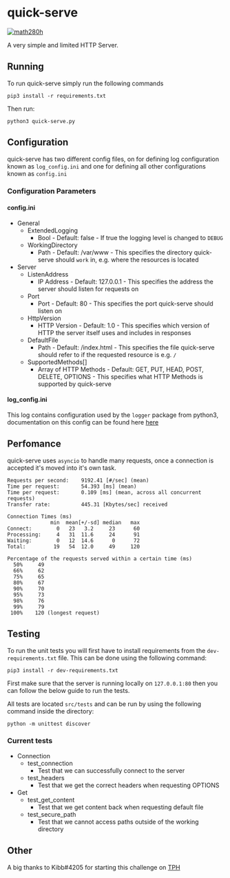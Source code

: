 # quick-serve
[![math280h](https://circleci.com/gh/math280h/quick-serve/tree/master.svg?style=svg)](https://app.circleci.com/pipelines/github/math280h/quick-serve)

A very simple and limited HTTP Server.

## Running
To run quick-serve simply run the following commands
```commandline
pip3 install -r requirements.txt
```

Then run:
```commandline
python3 quick-serve.py
```

## Configuration
quick-serve has two different config files, on for defining log configuration known as `log_config.ini` and one for defining all other configurations known as `config.ini`

### Configuration Parameters
#### config.ini
* General
    * ExtendedLogging
        * Bool - Default: false - If true the logging level is changed to `DEBUG`
    * WorkingDirectory
        * Path - Default: /var/www - This specifies the directory quick-serve should `work` in, e.g. where the resources is located
* Server
    * ListenAddress
        * IP Address - Default: 127.0.0.1 - This specifies the address the server should listen for requests on
    * Port
        * Port - Default: 80 - This specifies the port quick-serve should listen on
    * HttpVersion
        * HTTP Version - Default: 1.0 - This specifies which version of HTTP the server itself uses and includes in responses
    * DefaultFile
        * Path - Default: /index.html - This specifies the file quick-serve should refer to if the requested resource is e.g. `/`
    * SupportedMethods[]
        * Array of HTTP Methods - Default: GET, PUT, HEAD, POST, DELETE, OPTIONS - This specifies what HTTP Methods is supported by quick-serve

#### log_config.ini
This log contains configuration used by the `logger` package from python3, documentation on this config can be found here [here](https://docs.python.org/3/howto/logging.html#configuring-logging)

## Perfomance
quick-serve uses `asyncio` to handle many requests, once a connection is accepted it's moved into it's own task.

````
Requests per second:    9192.41 [#/sec] (mean)
Time per request:       54.393 [ms] (mean)
Time per request:       0.109 [ms] (mean, across all concurrent requests)
Transfer rate:          445.31 [Kbytes/sec] received

Connection Times (ms)
              min  mean[+/-sd] median   max
Connect:        0   23   3.2     23      60
Processing:     4   31  11.6     24      91
Waiting:        0   12  14.6      0      72
Total:         19   54  12.0     49     120

Percentage of the requests served within a certain time (ms)
  50%     49
  66%     62
  75%     65
  80%     67
  90%     70
  95%     73
  98%     76
  99%     79
 100%    120 (longest request)
````

## Testing
To run the unit tests you will first have to install requirements from the `dev-requirements.txt` file. This can be done using the following command:
```commandline
pip3 install -r dev-requirements.txt
```

First make sure that the server is running locally on `127.0.0.1:80` then you can follow the below guide to run the tests.

All tests are located `src/tests` and can be run by using the following command inside the directory:
```commandline
python -m unittest discover
```

### Current tests
* Connection
    * test_connection
        * Test that we can successfully connect to the server
    * test_headers
        * Test that we get the correct headers when requesting OPTIONS 
* Get
    * test_get_content
        * Test that we get content back when requesting default file
    * test_secure_path
        * Test that we cannot access paths outside of the working directory
        
## Other
A big thanks to Kibb#4205 for starting this challenge on [TPH](https://theprogrammershangout.com/resources/projects/http-project-guide/intro.md)
